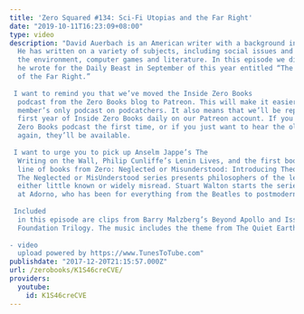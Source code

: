 ```yaml
---
title: 'Zero Squared #134: Sci-Fi Utopias and the Far Right'
date: "2019-10-11T16:23:09+08:00"
type: video
description: "David Auerbach is an American writer with a background in software engineering.
  He has written on a variety of subjects, including social issues and popular culture,
  the environment, computer games and literature. In this episode we discuss an essay
  he wrote for the Daily Beast in September of this year entitled “The Sci-Fi Roots
  of the Far Right.”  I want to remind you that we’ve moved the Inside Zero Books
  podcast from the Zero Books blog to Patreon. This will make it easier to get the
  member’s only podcast on podcatchers. It also means that we’ll be repeating the
  first year of Inside Zero Books daily on our Patreon account. If you missed Inside
  Zero Books podcast the first time, or if you just want to hear the old episodes
  again, they’ll be available.  I want to urge you to pick up Anselm Jappe’s The
  Writing on the Wall, Philip Cunliffe’s Lenin Lives, and the first book in a new
  line of books from Zero: Neglected or Misunderstood: Introducing Theodor Adorno.
  The Neglected or MisUnderstood series presents philosophers of the left that are
  either little known or widely misread. Stuart Walton starts the series with a look
  at Adorno, who has been for everything from the Beatles to postmodernism  Included
  in this episode are clips from Barry Malzberg’s Beyond Apollo and Issac Asimov’s
  Foundation Trilogy. The music includes the theme from The Quiet Earth.  - video
  upload powered by https://www.TunesToTube.com"
publishdate: "2017-12-20T21:15:57.000Z"
url: /zerobooks/K1S46creCVE/
providers:
  youtube:
    id: K1S46creCVE
---
```

